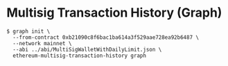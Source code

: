 
# Multisig Transaction History (Graph)

```
$ graph init \
  --from-contract 0xb21090c8f6bac1ba614a3f529aae728ea92b6487 \
  --network mainnet \
  --abi ../abi/MultiSigWalletWithDailyLimit.json \
  ethereum-multisig-transaction-history graph
  ```
